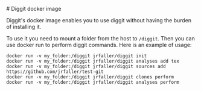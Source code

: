 # Diggit docker image

Diggit's docker image enables you to use diggit without having the burden of installing it.

To use it you need to mount a folder from the host to `/diggit`. Then you can use docker run to perform diggit commands.
Here is an example of usage:

```
docker run -v my_folder:/diggit jrfaller/diggit init
docker run -v my_folder:/diggit jrfaller/diggit analyses add tex
docker run -v my_folder:/diggit jrfaller/diggit sources add https://github.com/jrfaller/test-git
docker run -v my_folder:/diggit jrfaller/diggit clones perform
docker run -v my_folder:/diggit jrfaller/diggit analyses perform
```

